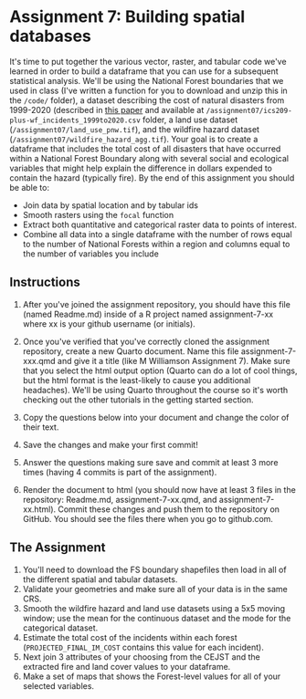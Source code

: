 # Assignment 7: Building spatial databases

It's time to put together the various vector, raster, and tabular code we've learned in order to build a dataframe that you can use for a subsequent statistical analysis. We'll be using the National Forest boundaries that we used in class (I've written a function for you to download and unzip this in the `/code/` folder), a dataset describing the cost of natural disasters from 1999-2020 (described in [this paper](https://www.nature.com/articles/s41597-023-01955-0) and available at `/assignment07/ics209-plus-wf_incidents_1999to2020.csv` folder, a land use dataset (`/assignment07/land_use_pnw.tif`), and the wildfire hazard dataset (`/assignment07/wildfire_hazard_agg.tif`). Your goal is to create a dataframe that includes the total cost of all disasters that have occurred within a National Forest Boundary along with several social and ecological variables that might help explain the difference in dollars expended to contain the hazard (typically fire). By the end of this assignment you should be able to:

* Join data by spatial location and by tabular ids
* Smooth rasters using the `focal` function
* Extract both quantitative and categorical raster data to points of interest.
* Combine all data into a single dataframe with the number of rows equal to the number of National Forests within a region and columns equal to the number of variables you include

## Instructions

1. After you've joined the assignment repository, you should have this file (named Readme.md) inside of a R project named assignment-7-xx where xx is your github username (or initials).

2. Once you've verified that you've correctly cloned the assignment repository, create a new Quarto document. Name this file assignment-7-xxx.qmd and give it a title (like M Williamson Assignment 7). Make sure that you select the html output option (Quarto can do a lot of cool things, but the html format is the least-likely to cause you additional headaches). We'll be using Quarto throughout the course so it's worth checking out the other tutorials in the getting started section.

3. Copy the questions below into your document and change the color of their text.

4. Save the changes and make your first commit!

5. Answer the questions making sure save and commit at least 3 more times (having 4 commits is part of the assignment).

6. Render the document to html (you should now have at least 3 files in the repository: Readme.md, assignment-7-xx.qmd, and assignment-7-xx.html). Commit these changes and push them to the repository on GitHub. You should see the files there when you go to github.com.


## The Assignment

1. You'll need to download the FS boundary shapefiles then load in all of the different spatial and tabular datasets.
2. Validate your geometries and make sure all of your data is in the same CRS.
3. Smooth the wildfire hazard and land use datasets using a 5x5 moving window; use the mean for the continuous dataset and the mode for the categorical dataset.
4. Estimate the total cost of the incidents within each forest (`PROJECTED_FINAL_IM_COST` contains this value for each incident).
5. Next join 3 attributes of your choosing from the CEJST and the extracted fire and land cover values to your dataframe.
6. Make a set of maps that shows the Forest-level values for all of your selected variables.

